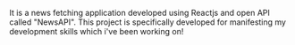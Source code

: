 It is a news fetching application developed using Reactjs and open API called "NewsAPI".
This project is specifically developed for manifesting my development skills which i've been working on!
